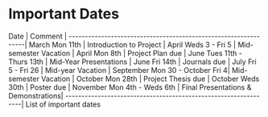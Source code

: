 Important Dates
===============

Date		| Comment					|
----------------------------------------------------------------|
March Mon 11th			| Introduction to Project	|
April Weds 3 - Fri 5		| Mid-semester Vacation		|
April Mon 8th			| Project Plan due		|
June Tues 11th - Thurs 13th	| Mid-Year Presentations	|
June Fri 14th			| Journals due			|
July Fri 5 - Fri 26		| Mid-year Vacation		|
September Mon 30 - October Fri 4| Mid-semester Vacation		|
October Mon 28th		| Project Thesis due		|
October  Weds 30th		| Poster due			|
November Mon 4th - Weds 6th	| Final Presentations &amp; Demonstrations|
----------------------------------------------------------------|
	List of important dates
